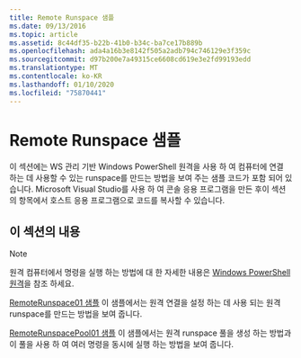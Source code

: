```yaml
---
title: Remote Runspace 샘플
ms.date: 09/13/2016
ms.topic: article
ms.assetid: 8c44df35-b22b-41b0-b34c-ba7ce17b889b
ms.openlocfilehash: ada4a16b3e8142f505a2adb794c746129e3f359c
ms.sourcegitcommit: d97b200e7a49315ce6608cd619e3e2fd99193edd
ms.translationtype: MT
ms.contentlocale: ko-KR
ms.lasthandoff: 01/10/2020
ms.locfileid: "75870441"
---
```

# <a name="remote-runspace-samples"></a>Remote Runspace 샘플

이 섹션에는 WS 관리 기반 Windows PowerShell 원격을 사용 하 여 컴퓨터에 연결 하는 데 사용할 수 있는 runspace를 만드는 방법을 보여 주는 샘플 코드가 포함 되어 있습니다. Microsoft Visual Studio를 사용 하 여 콘솔 응용 프로그램을 만든 후이 섹션의 항목에서 호스트 응용 프로그램으로 코드를 복사할 수 있습니다.

## <a name="in-this-section"></a>이 섹션의 내용

> [!NOTE]
> 원격 컴퓨터에서 명령을 실행 하는 방법에 대 한 자세한 내용은 [Windows PowerShell 원격](/previous-versions/ms714644(v=vs.85))을 참조 하세요.

 [RemoteRunspace01 샘플](./remoterunspace01-sample.md) 이 샘플에서는 원격 연결을 설정 하는 데 사용 되는 원격 runspace를 만드는 방법을 보여 줍니다.

 [RemoteRunspacePool01 샘플](./remoterunspacepool01-sample.md) 이 샘플에서는 원격 runspace 풀을 생성 하는 방법과이 풀을 사용 하 여 여러 명령을 동시에 실행 하는 방법을 보여 줍니다.
